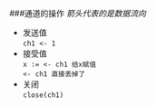 ###通道的操作
_箭头代表的是数据流向_
- 发送值  
`ch1 <- 1`
- 接受值  
`x := <- ch1 给x赋值`   
`<- ch1 直接丢掉了` 
- 关闭  
`close(ch1)`